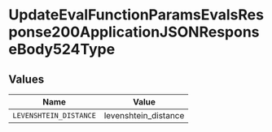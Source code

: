 # UpdateEvalFunctionParamsEvalsResponse200ApplicationJSONResponseBody524Type


## Values

| Name                   | Value                  |
| ---------------------- | ---------------------- |
| `LEVENSHTEIN_DISTANCE` | levenshtein_distance   |